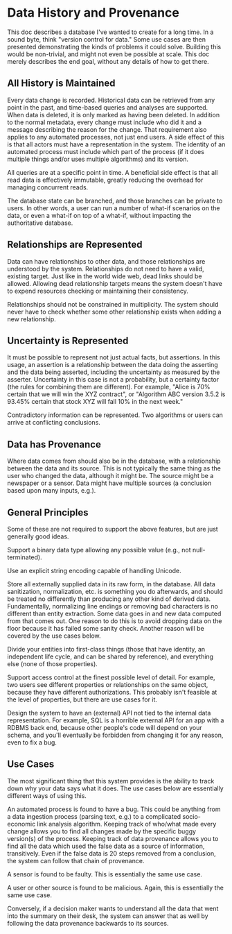# Data History and Provenance

This doc describes a database I've wanted to create for a long time.
In a sound byte, think "version control for data." Some use cases are
then presented demonstrating the kinds of problems it could solve.
Building this would be non-trivial, and might not even be possible at
scale. This doc merely describes the end goal, without any details of
how to get there.

## All History is Maintained

Every data change is recorded. Historical data can be retrieved from
any point in the past, and time-based queries and analyses are
supported. When data is deleted, it is only marked as having been
deleted. In addition to the normal metadata, every change must include
who did it and a message describing the reason for the change. That
requirement also applies to any automated processes, not just end
users. A side effect of this is that all actors must have a
representation in the system. The identity of an automated process
must include which part of the process (if it does multiple things
and/or uses multiple algorithms) and its version.

All queries are at a specific point in time. A beneficial side effect
is that all read data is effectively immutable, greatly reducing the
overhead for managing concurrent reads.

The database state can be branched, and those branches can be private
to users. In other words, a user can run a number of what-if scenarios
on the data, or even a what-if on top of a what-if, without impacting
the authoritative database.

## Relationships are Represented

Data can have relationships to other data, and those relationships are
understood by the system. Relationships do not need to have a valid,
existing target. Just like in the world wide web, dead links should be
allowed. Allowing dead relationship targets means the system doesn't
have to expend resources checking or maintaining their consistency.

Relationships should not be constrained in multiplicity. The system
should never have to check whether some other relationship exists when
adding a new relationship.

## Uncertainty is Represented

It must be possible to represent not just actual facts, but
assertions. In this usage, an assertion is a relationship between the
data doing the asserting and the data being asserted, including the
uncertainty as measured by the asserter. Uncertainty in this case is
not a probability, but a certainty factor (the rules for combining
them are different). For example, "Alice is 70% certain that we will
win the XYZ contract", or "Algorithm ABC version 3.5.2 is 93.45%
certain that stock XYZ will fall 10% in the next week."

Contradictory information can be represented. Two algorithms or users
can arrive at conflicting conclusions.

## Data has Provenance

Where data comes from should also be in the database, with a
relationship between the data and its source. This is not typically
the same thing as the user who changed the data, although it might be.
The source might be a newspaper or a sensor. Data might have multiple
sources (a conclusion based upon many inputs, e.g.).

## General Principles

Some of these are not required to support the above features, but are
just generally good ideas.

Support a binary data type allowing any possible value (e.g., not
null-terminated).

Use an explicit string encoding capable of handling Unicode.

Store all externally supplied data in its raw form, in the database.
All data sanitization, normalization, etc. is something you do
afterwards, and should be treated no differently than producing any
other kind of derived data. Fundamentally, normalizing line endings or
removing bad characters is no different than entity extraction. Some
data goes in and new data computed from that comes out. One reason to
do this is to avoid dropping data on the floor because it has failed
some sanity check. Another reason will be covered by the use cases
below.

Divide your entities into first-class things (those that have
identity, an independent life cycle, and can be shared by reference),
and everything else (none of those properties).

Support access control at the finest possible level of detail. For
example, two users see different properties or relationships on the
same object, because they have different authorizations. This probably
isn't feasible at the level of properties, but there are use cases for
it.

Design the system to have an (external) API not tied to the internal
data representation. For example, SQL is a horrible external API for
an app with a RDBMS back end, because other people's code will depend
on your schema, and you'll eventually be forbidden from changing it
for any reason, even to fix a bug.

## Use Cases

The most significant thing that this system provides is the ability to
track down why your data says what it does. The use cases below are
essentially different ways of using this.

An automated process is found to have a bug. This could be anything
from a data ingestion process (parsing text, e.g.) to a complicated
socio-economic link analysis algorithm. Keeping track of who/what made
every change allows you to find all changes made by the specific buggy
version(s) of the process. Keeping track of data provenance allows you
to find all the data which used the false data as a source of
information, transitively. Even if the false data is 20 steps removed
from a conclusion, the system can follow that chain of provenance.

A sensor is found to be faulty. This is essentially the same use case.

A user or other source is found to be malicious. Again, this is
essentially the same use case.

Conversely, if a decision maker wants to understand all the data that
went into the summary on their desk, the system can answer that as
well by following the data provenance backwards to its sources.
